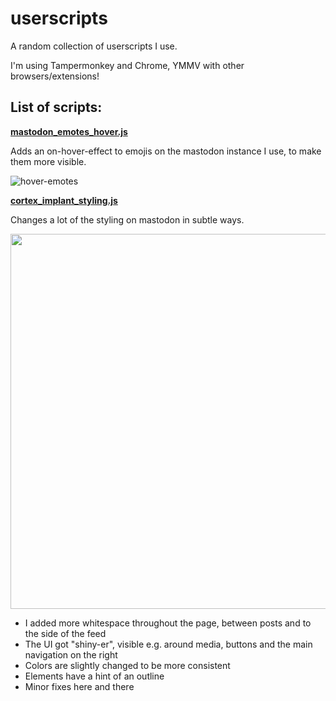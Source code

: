 # userscripts
A random collection of userscripts I use. 

I'm using Tampermonkey and Chrome, YMMV with other browsers/extensions!

## List of scripts:

**[mastodon_emotes_hover.js](https://github.com/Sirs0ri/userscripts/blob/main/mastodon_emotes_hover.js)**

Adds an on-hover-effect to emojis on the mastodon instance I use, to make them more visible.

![hover-emotes](https://user-images.githubusercontent.com/6765536/205523800-814b7c90-9dbd-48a0-b5df-c0e198487c37.gif)

**[cortex_implant_styling.js](https://github.com/Sirs0ri/userscripts/blob/main/cortex_implant_styling.js)**

Changes a lot of the styling on mastodon in subtle ways.

<img src="https://user-images.githubusercontent.com/6765536/212577758-8db73b42-e1de-462c-bc64-eadbd6934ee8.png" width="600">

* I added more whitespace throughout the page, between posts and to the side of the feed
* The UI got "shiny-er", visible e.g. around media, buttons and the main navigation on the right
* Colors are slightly changed to be more consistent
* Elements have a hint of an outline
* Minor fixes here and there
